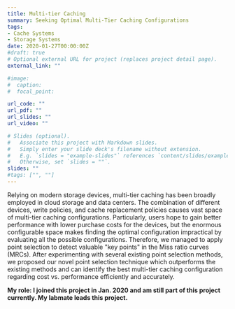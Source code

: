 ```yaml
---
title: Multi-tier Caching
summary: Seeking Optimal Multi-Tier Caching Configurations
tags:
- Cache Systems
- Storage Systems
date: 2020-01-27T00:00:00Z
#draft: true
# Optional external URL for project (replaces project detail page).
external_link: ""

#image:
#  caption:
#  focal_point:

url_code: ""
url_pdf: ""
url_slides: ""
url_video: ""

# Slides (optional).
#   Associate this project with Markdown slides.
#   Simply enter your slide deck's filename without extension.
#   E.g. `slides = "example-slides"` references `content/slides/example-slides.md`.
#   Otherwise, set `slides = ""`.
slides: ""
#tags: ["", ""]
---
```

Relying on modern storage devices, multi-tier caching has been broadly 
employed in cloud storage and data centers. The combination of different
devices, write policies, and cache replacement policies causes vast space
of multi-tier caching configurations. Particularly, users hope to gain 
better performance with lower purchase costs for the devices, but the 
enormous configurable space makes finding the optimal configuration 
impractical by evaluating all the possible configurations. Therefore, we
managed to apply point selection to detect valuable "key points" in the 
Miss ratio curves (MRCs). After experimenting with several existing point
selection methods, we proposed our novel point selection technique which
outperforms the existing methods and can identify the best multi-tier
caching configuration regarding cost vs. performance efficiently
and accurately.

<b>My role: I joined this project in Jan. 2020 and am still part of this project currently. My labmate leads this project.</b>
